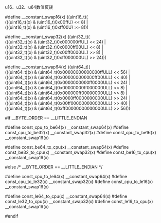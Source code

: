 
u16、u32、u64数值反转

#define __constant_swap16(x) ((uint16_t)(				\
	(((uint16_t)(x) & (uint16_t)0x00ffU) << 8) |		\
	(((uint16_t)(x) & (uint16_t)0xff00U) >> 8)))

#define __constant_swap32(x) ((uint32_t)(				\
	(((uint32_t)(x) & (uint32_t)0x000000ffUL) << 24) |		\
	(((uint32_t)(x) & (uint32_t)0x0000ff00UL) <<  8) |		\
	(((uint32_t)(x) & (uint32_t)0x00ff0000UL) >>  8) |		\
	(((uint32_t)(x) & (uint32_t)0xff000000UL) >> 24)))

#define __constant_swap64(x) ((uint64_t)(				\
	(((uint64_t)(x) & (uint64_t)0x00000000000000ffULL) << 56) |	\
	(((uint64_t)(x) & (uint64_t)0x000000000000ff00ULL) << 40) |	\
	(((uint64_t)(x) & (uint64_t)0x0000000000ff0000ULL) << 24) |	\
	(((uint64_t)(x) & (uint64_t)0x00000000ff000000ULL) <<  8) |	\
	(((uint64_t)(x) & (uint64_t)0x000000ff00000000ULL) >>  8) |	\
	(((uint64_t)(x) & (uint64_t)0x0000ff0000000000ULL) >> 24) |	\
	(((uint64_t)(x) & (uint64_t)0x00ff000000000000ULL) >> 40) |	\
	(((uint64_t)(x) & (uint64_t)0xff00000000000000ULL) >> 56)))
	
	
#if __BYTE_ORDER == __LITTLE_ENDIAN

#define const_cpu_to_be64(x) __constant_swap64(x)
#define const_cpu_to_be32(x) __constant_swap32(x)
#define const_cpu_to_be16(x) __constant_swap16(x)

#define const_be64_to_cpu(x) __constant_swap64(x)
#define const_be32_to_cpu(x) __constant_swap32(x)
#define const_be16_to_cpu(x) __constant_swap16(x)

#else /* __BYTE_ORDER == __LITTLE_ENDIAN */

#define const_cpu_to_le64(x) __constant_swap64(x)
#define const_cpu_to_le32(x) __constant_swap32(x)
#define const_cpu_to_le16(x) __constant_swap16(x)

#define const_le64_to_cpu(x) __constant_swap64(x)
#define const_le32_to_cpu(x) __constant_swap32(x)
#define const_le16_to_cpu(x) __constant_swap16(x)

#endif
	
	
	
